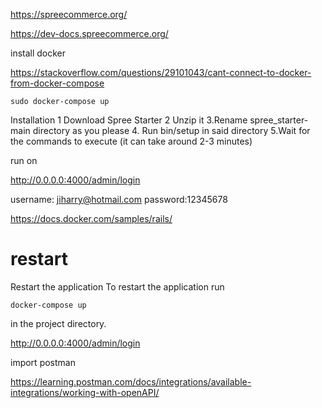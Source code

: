 https://spreecommerce.org/

https://dev-docs.spreecommerce.org/


install docker




https://stackoverflow.com/questions/29101043/cant-connect-to-docker-from-docker-compose

```
sudo docker-compose up
```

Installation
1 Download Spree Starter
2 Unzip it 
3.Rename spree_starter-main directory as you please 
4. Run bin/setup in said directory 
5.Wait for the commands to execute (it can take around 2-3 minutes)


run on 

http://0.0.0.0:4000/admin/login

username: jiharry@hotmail.com
password:12345678


https://docs.docker.com/samples/rails/

# restart 


Restart the application
To restart the application run 
```
docker-compose up 
```
in the project directory.



http://0.0.0.0:4000/admin/login


import postman 

https://learning.postman.com/docs/integrations/available-integrations/working-with-openAPI/
